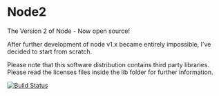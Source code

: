 # Node2
The Version 2 of Node - Now open source!

After further development of node v1.x became entirely impossible, I've decided
to start from scratch.

Please note that this software distribution contains third party libraries.
Please read the licenses files inside the lib folder for further information.

[![Build Status](https://travis-ci.org/Technikradio/Node2.svg?branch=master)](https://travis-ci.org/Technikradio/Node2)
